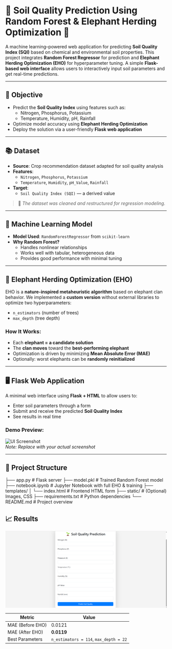 # 🌾 Soil Quality Prediction Using Random Forest & Elephant Herding Optimization 🐘

A machine learning–powered web application for predicting **Soil Quality Index (SQI)** based on chemical and environmental soil properties. This project integrates **Random Forest Regressor** for prediction and **Elephant Herding Optimization (EHO)** for hyperparameter tuning. A simple **Flask-based web interface** allows users to interactively input soil parameters and get real-time predictions.

---

## 🧪 Objective

- Predict the **Soil Quality Index** using features such as:
  - Nitrogen, Phosphorus, Potassium
  - Temperature, Humidity, pH, Rainfall
- Optimize model accuracy using **Elephant Herding Optimization**
- Deploy the solution via a user-friendly **Flask web application**

---

## 📚 Dataset

- **Source**: Crop recommendation dataset adapted for soil quality analysis
- **Features**:
  - `Nitrogen`, `Phosphorus`, `Potassium`
  - `Temperature`, `Humidity`, `pH_Value`, `Rainfall`
- **Target**:
  - `Soil Quality Index (SQI)` — a derived value

> 📌 *The dataset was cleaned and restructured for regression modeling.*

---

## 🤖 Machine Learning Model

- **Model Used**: `RandomForestRegressor` from `scikit-learn`
- **Why Random Forest?**
  - Handles nonlinear relationships
  - Works well with tabular, heterogeneous data
  - Provides good performance with minimal tuning

---

## 🐘 Elephant Herding Optimization (EHO)

EHO is a **nature-inspired metaheuristic algorithm** based on elephant clan behavior. We implemented a **custom version** without external libraries to optimize two hyperparameters:

- `n_estimators` (number of trees)
- `max_depth` (tree depth)

### How It Works:
- Each **elephant = a candidate solution**
- The **clan moves** toward the **best-performing elephant**
- Optimization is driven by minimizing **Mean Absolute Error (MAE)**
- Optionally: worst elephants can be **randomly reinitialized**

---

## 🖥 Flask Web Application

A minimal web interface using **Flask + HTML** to allow users to:
- Enter soil parameters through a form
- Submit and receive the predicted **Soil Quality Index**
- See results in real time

### Demo Preview:
![UI Screenshot](images/ui-preview.png)  
*Note: Replace with your actual screenshot*

---

## 📁 Project Structure

├── app.py # Flask server
├── model.pkl # Trained Random Forest model
├── notebook.ipynb # Jupyter Notebook with full EHO & training
├── templates/
│ └── index.html # Frontend HTML form
├── static/ # (Optional) Images, CSS
├── requirements.txt # Python dependencies
└── README.md # Project overview

## 📈 Results
![Alt Text](/website.png)


| Metric       | Value      |
|--------------|------------|
| MAE (Before EHO) | 0.0121     |
| MAE (After EHO)  | **0.0119** |
| Best Parameters | `n_estimators = 114`, `max_depth = 22` |

